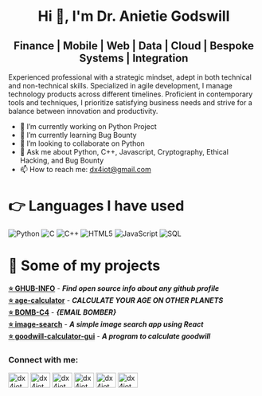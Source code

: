 <h1 align="center"><b>Hi 👋, I'm Dr. Anietie Godswill</b></h1>
<h2 align="center">Finance | Mobile | Web | Data | Cloud | Bespoke Systems | Integration </h2>

Experienced professional with a strategic mindset, adept in both technical and non-technical skills. Specialized in agile development, I manage technology products across different timelines. Proficient in contemporary tools and techniques, I prioritize satisfying business needs and strive for a balance between innovation and productivity.

- 🔭 I’m currently working on Python Project
- 🌱 I’m currently learning Bug Bounty
- 👯 I’m looking to collaborate on Python
- 💬 Ask me about Python, C++, Javascript, Cryptography, Ethical Hacking, and Bug Bounty
- 📫 How to reach me: dx4iot@gmail.com

# 👉 Languages I have used

![Python](https://img.shields.io/badge/-Python-000000?style=flat&logo=python)
![C](https://img.shields.io/badge/-C-000000?style=flat&logo=C)
![C++](https://img.shields.io/badge/-C++-000000?style=flat&logo=C%2B%2B&logoColor=00599C)
![HTML5](https://img.shields.io/badge/-HTML5-000000?style=flat&logo=HTML5)
![JavaScript](https://img.shields.io/badge/-JavaScript-000000?style=flat&logo=javascript)
![SQL](https://img.shields.io/badge/-SQL-000000?style=flat&logo=MySQL)

# 📒 Some of my projects 
[**⭐ GHUB-INFO**](https://github.com/dx4iot/GHUB-INFO) - ***Find open source info about any github profile***<br>
[**⭐ age-calculator**](https://github.com/dx4iot/age-calculator) - ***CALCULATE YOUR AGE ON OTHER PLANETS***<br>
[**⭐ BOMB-C4**](https://github.com/dx4iot/BOMB-C4) - ***{EMAIL BOMBER}***<br>
[**⭐ image-search**](https://github.com/dx4iot/image-search) - ***A simple image search app using React***<br>
[**⭐ goodwill-calculator-gui**](https://github.com/dx4iot/goodwill-calculator-gui) -  ***A program to calculate goodwill***<br> 

<h3 align="left">Connect with me:</h3>
<p align="left">
<a href="https://dev.to/dx4iot" target="blank"><img align="center" src="https://raw.githubusercontent.com/rahuldkjain/github-profile-readme-generator/master/src/images/icons/Social/devto.svg" alt="dx4iot" height="30" width="40" /></a>
<a href="https://twitter.com/dx4iot" target="blank"><img align="center" src="https://raw.githubusercontent.com/rahuldkjain/github-profile-readme-generator/master/src/images/icons/Social/twitter.svg" alt="dx4iot" height="30" width="40" /></a>
<a href="https://linkedin.com/in/dx4iot" target="blank"><img align="center" src="https://raw.githubusercontent.com/rahuldkjain/github-profile-readme-generator/master/src/images/icons/Social/linked-in-alt.svg" alt="dx4iot" height="30" width="40" /></a>
<a href="https://instagram.com/dx4iot" target="blank"><img align="center" src="https://raw.githubusercontent.com/rahuldkjain/github-profile-readme-generator/master/src/images/icons/Social/instagram.svg" alt="dx4iot" height="30" width="40" /></a>
<a href="https://hashnode.com/dx4iot" target="blank"><img align="center" src="https://raw.githubusercontent.com/rahuldkjain/github-profile-readme-generator/master/src/images/icons/Social/hashnode.svg" alt="dx4iot" height="30" width="40" /></a>
<a href="https://medium.com/dx4iot" target="blank"><img align="center" src="https://raw.githubusercontent.com/rahuldkjain/github-profile-readme-generator/master/src/images/icons/Social/medium.svg" alt="dx4iot" height="30" width="40" /></a>
</p>
